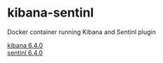 # kibana-sentinl
Docker container running Kibana and Sentinl plugin

[kibana 6.4.0](https://www.docker.elastic.co)  
[sentinl 6.4.0](https://github.com/sirensolutions/sentinl)
